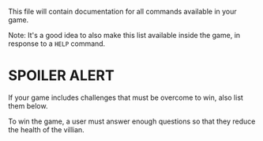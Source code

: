 This file will contain documentation for all commands available in your game.



Note:  It's a good idea to also make this list available inside the game, in response to a `HELP` command.


# SPOILER ALERT

If your game includes challenges that must be overcome to win, also list them below.

To win the game, a user must answer enough questions so that they reduce the health of the villian.